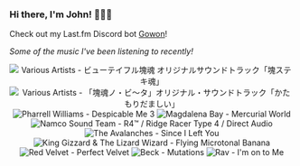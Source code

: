 ### Hi there, I'm John! 🏄🏻‍♂️

Check out my Last.fm Discord bot [Gowon](http://gowon.ca)!

_Some of the music I've been listening to recently!_


<!-- lastfm -->
<p align="center"><img src="https://lastfm.freetls.fastly.net/i/u/64s/9069e613da3c3372d02638532be10cf3.jpg" title="Various Artists - ビューテイフル塊魂 オリジナルサウンドトラック「塊ステキ魂」"> <img src="https://lastfm.freetls.fastly.net/i/u/64s/9f9d21320adc3cf97bf953e308ecd18f.jpg" title="Various Artists - 「塊魂ノ・ビ〜タ」オリジナル・サウンドトラック「かたもりだましい」"> <img src="https://lastfm.freetls.fastly.net/i/u/64s/43558df50308816c9b9f76404fc35ba9.jpg" title="Pharrell Williams - Despicable Me 3"> <img src="https://lastfm.freetls.fastly.net/i/u/64s/c1b18f7dd5f2b262a96288bfa2330ad2.jpg" title="Magdalena Bay - Mercurial World"> <img src="https://lastfm.freetls.fastly.net/i/u/64s/93eb49068b172be27c3e74220232edc1.jpg" title="Namco Sound Team - R4™ / Ridge Racer Type 4 / Direct Audio"> <img src="https://lastfm.freetls.fastly.net/i/u/64s/44210253d8fd4a539cc2b97e512dffd9.png" title="The Avalanches - Since I Left You"> <img src="https://lastfm.freetls.fastly.net/i/u/64s/205d1d3eb0eb5e4d08ceb3d9721ab2bc.jpg" title="King Gizzard & The Lizard Wizard - Flying Microtonal Banana"> <img src="https://lastfm.freetls.fastly.net/i/u/64s/2cee3e8ad1362c1511e7edd5e06b674d.jpg" title="Red Velvet - Perfect Velvet"> <img src="https://lastfm.freetls.fastly.net/i/u/64s/c570f7994ed047ae8be066a1a3bcf2ed.png" title="Beck - Mutations"> <img src="https://lastfm.freetls.fastly.net/i/u/64s/fb93a78e30fd4799fdd4dea6b85d6285.jpg" title="Rav - I'm on to Me"> </p>
